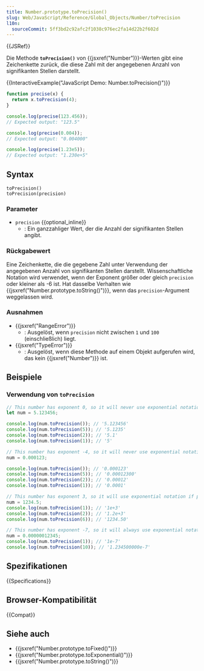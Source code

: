 ```yaml
---
title: Number.prototype.toPrecision()
slug: Web/JavaScript/Reference/Global_Objects/Number/toPrecision
l10n:
  sourceCommit: 5ff3bd2c92afc2f1038c976ec2fa14d22b2f602d
---
```


{{JSRef}}

Die Methode **`toPrecision()`** von {{jsxref("Number")}}-Werten gibt eine Zeichenkette zurück, die diese Zahl mit der angegebenen Anzahl von signifikanten Stellen darstellt.

{{InteractiveExample("JavaScript Demo: Number.toPrecision()")}}

```js interactive-example
function precise(x) {
  return x.toPrecision(4);
}

console.log(precise(123.456));
// Expected output: "123.5"

console.log(precise(0.004));
// Expected output: "0.004000"

console.log(precise(1.23e5));
// Expected output: "1.230e+5"
```

## Syntax

```js-nolint
toPrecision()
toPrecision(precision)
```

### Parameter

- `precision` {{optional_inline}}
  - : Ein ganzzahliger Wert, der die Anzahl der signifikanten Stellen angibt.

### Rückgabewert

Eine Zeichenkette, die die gegebene Zahl unter Verwendung der angegebenen Anzahl von signifikanten Stellen darstellt. Wissenschaftliche Notation wird verwendet, wenn der Exponent größer oder gleich `precision` oder kleiner als -6 ist. Hat dasselbe Verhalten wie {{jsxref("Number.prototype.toString()")}}, wenn das `precision`-Argument weggelassen wird.

### Ausnahmen

- {{jsxref("RangeError")}}
  - : Ausgelöst, wenn `precision` nicht zwischen `1` und `100` (einschließlich) liegt.
- {{jsxref("TypeError")}}
  - : Ausgelöst, wenn diese Methode auf einem Objekt aufgerufen wird, das kein {{jsxref("Number")}} ist.

## Beispiele

### Verwendung von `toPrecision`

```js
// This number has exponent 0, so it will never use exponential notation
let num = 5.123456;

console.log(num.toPrecision()); // '5.123456'
console.log(num.toPrecision(5)); // '5.1235'
console.log(num.toPrecision(2)); // '5.1'
console.log(num.toPrecision(1)); // '5'

// This number has exponent -4, so it will never use exponential notation
num = 0.000123;

console.log(num.toPrecision()); // '0.000123'
console.log(num.toPrecision(5)); // '0.00012300'
console.log(num.toPrecision(2)); // '0.00012'
console.log(num.toPrecision(1)); // '0.0001'

// This number has exponent 3, so it will use exponential notation if precision is less than 4
num = 1234.5;
console.log(num.toPrecision(1)); // '1e+3'
console.log(num.toPrecision(2)); // '1.2e+3'
console.log(num.toPrecision(6)); // '1234.50'

// This number has exponent -7, so it will always use exponential notation
num = 0.00000012345;
console.log(num.toPrecision(1)); // '1e-7'
console.log(num.toPrecision(10)); // '1.234500000e-7'
```

## Spezifikationen

{{Specifications}}

## Browser-Kompatibilität

{{Compat}}

## Siehe auch

- {{jsxref("Number.prototype.toFixed()")}}
- {{jsxref("Number.prototype.toExponential()")}}
- {{jsxref("Number.prototype.toString()")}}
